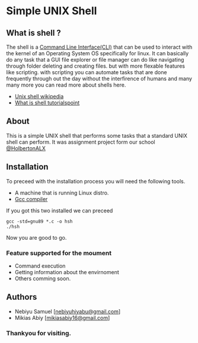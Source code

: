 # Simple UNIX Shell

## What is shell ?

The shell is a [Command Line Interface(CLI)](https://en.wikipedia.org/wiki/Command-line_interface) that can be used to interact with the kernel of an Operating System OS
specifically for linux. It can basically do any task that a GUI file explorer
or file manager can do like navigating through folder deleting and creating files.
but with more flexable features like scripting. with scripting you can automate tasks
that are done frequently through out the day without the interfirence of humans
and many many more you can read more about shells here.

* [Unix shell wikipedia](https://en.wikipedia.org/wiki/Unix_shell)
* [What is shell tutorialspoint](https://www.tutorialspoint.com/unix/unix-shell.htm)

## About

This is a simple UNIX shell that performs some tasks that a standard UNIX shell
can perform. It was assignment project form our school [@HolbertonALX](https://www.alxafrica.com)

## Installation

To preceed with the installation process you will need the following tools.

* A machine that is running Linux distro.
* [Gcc compiler](https://gcc.gnu.org/)

If you got this two installed we can preceed
```
gcc -std=gnu89 *.c -o hsh
./hsh
```
Now you are good to go.

### Feature supported for the moument
* Command execution
* Getting information about the envirnoment
* Others comming soon.

## Authors

* Nebiyu Samuel [nebiyuhiyabu@gmail.com]
* Mikias Abiy [mikiasabiy16@gmail.com]

### Thankyou for visiting.
